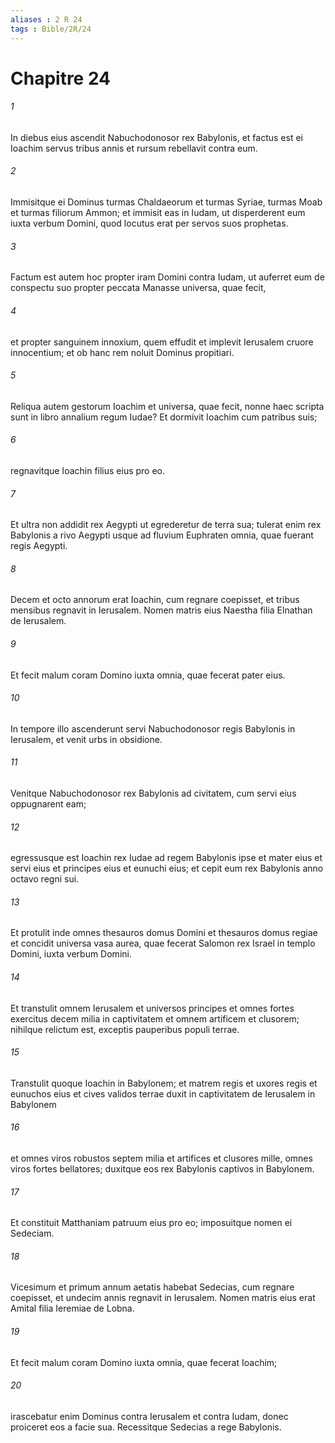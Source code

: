 ```yaml
---
aliases : 2 R 24
tags : Bible/2R/24
---
```


# Chapitre 24

###### 1
In diebus eius ascendit Nabuchodonosor rex Babylonis, et factus est ei Ioachim servus tribus annis et rursum rebellavit contra eum. 
###### 2
Immisitque ei Dominus turmas Chaldaeorum et turmas Syriae, turmas Moab et turmas filiorum Ammon; et immisit eas in Iudam, ut disperderent eum iuxta verbum Domini, quod locutus erat per servos suos prophetas. 
###### 3
Factum est autem hoc propter iram Domini contra Iudam, ut auferret eum de conspectu suo propter peccata Manasse universa, quae fecit, 
###### 4
et propter sanguinem innoxium, quem effudit et implevit Ierusalem cruore innocentium; et ob hanc rem noluit Dominus propitiari.
###### 5
Reliqua autem gestorum Ioachim et universa, quae fecit, nonne haec scripta sunt in libro annalium regum Iudae? Et dormivit Ioachim cum patribus suis; 
###### 6
regnavitque Ioachin filius eius pro eo.
###### 7
Et ultra non addidit rex Aegypti ut egrederetur de terra sua; tulerat enim rex Babylonis a rivo Aegypti usque ad fluvium Euphraten omnia, quae fuerant regis Aegypti.
###### 8
Decem et octo annorum erat Ioachin, cum regnare coepisset, et tribus mensibus regnavit in Ierusalem. Nomen matris eius Naestha filia Elnathan de Ierusalem. 
###### 9
Et fecit malum coram Domino iuxta omnia, quae fecerat pater eius.
###### 10
In tempore illo ascenderunt servi Nabuchodonosor regis Babylonis in Ierusalem, et venit urbs in obsidione. 
###### 11
Venitque Nabuchodonosor rex Babylonis ad civitatem, cum servi eius oppugnarent eam; 
###### 12
egressusque est Ioachin rex Iudae ad regem Babylonis ipse et mater eius et servi eius et principes eius et eunuchi eius; et cepit eum rex Babylonis anno octavo regni sui.
###### 13
Et protulit inde omnes thesauros domus Domini et thesauros domus regiae et concidit universa vasa aurea, quae fecerat Salomon rex Israel in templo Domini, iuxta verbum Domini. 
###### 14
Et transtulit omnem Ierusalem et universos principes et omnes fortes exercitus decem milia in captivitatem et omnem artificem et clusorem; nihilque relictum est, exceptis pauperibus populi terrae. 
###### 15
Transtulit quoque Ioachin in Babylonem; et matrem regis et uxores regis et eunuchos eius et cives validos terrae duxit in captivitatem de Ierusalem in Babylonem 
###### 16
et omnes viros robustos septem milia et artifices et clusores mille, omnes viros fortes bellatores; duxitque eos rex Babylonis captivos in Babylonem.
###### 17
Et constituit Matthaniam patruum eius pro eo; imposuitque nomen ei Sedeciam.
###### 18
Vicesimum et primum annum aetatis habebat Sedecias, cum regnare coepisset, et undecim annis regnavit in Ierusalem. Nomen matris eius erat Amital filia Ieremiae de Lobna. 
###### 19
Et fecit malum coram Domino iuxta omnia, quae fecerat Ioachim; 
###### 20
irascebatur enim Dominus contra Ierusalem et contra Iudam, donec proiceret eos a facie sua. Recessitque Sedecias a rege Babylonis.
